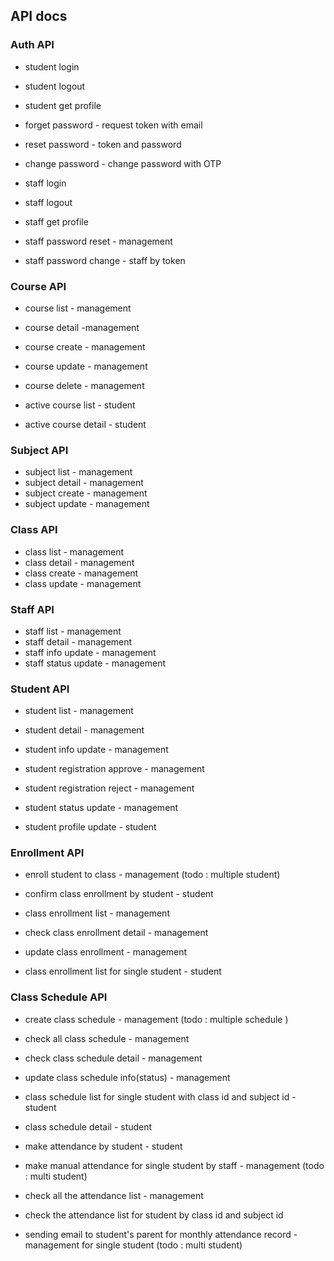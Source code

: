 ## API docs

### Auth API

-   student login
-   student logout
-   student get profile
-   forget password - request token with email
-   reset password - token and password
-   change password - change password with OTP

-   staff login
-   staff logout
-   staff get profile
-   staff password reset - management
-   staff password change - staff by token

<!-- course api -->

### Course API

-   course list - management
-   course detail -management
-   course create - management
-   course update - management
-   course delete - management

-   active course list - student
-   active course detail - student

<!-- subject api -->

### Subject API

-   subject list - management
-   subject detail - management
-   subject create - management
-   subject update - management

<!-- class api -->

### Class API

-   class list - management
-   class detail - management
-   class create - management
-   class update - management

<!-- staff api -->

### Staff API

-   staff list - management
-   staff detail - management
-   staff info update - management
-   staff status update - management

<!-- student api -->

### Student API

-   student list - management
-   student detail - management
-   student info update - management
-   student registration approve - management
-   student registration reject - management
-   student status update - management

-   student profile update - student

<!-- class enrollment -->

### Enrollment API

-   enroll student to class - management (todo : multiple student)
-   confirm class enrollment by student - student
-   class enrollment list - management
-   check class enrollment detail - management
-   update class enrollment - management

-   class enrollment list for single student - student

<!-- class schedule api -->

### Class Schedule API

-   create class schedule - management (todo : multiple schedule )
-   check all class schedule - management
-   check class schedule detail - management
-   update class schedule info(status) - management

-   class schedule list for single student with class id and subject id - student
-   class schedule detail - student

<!-- attendance api -->

-   make attendance by student - student
-   make manual attendance for single student by staff - management (todo : multi student)
-   check all the attendance list - management
-   check the attendance list for student by class id and subject id

-   sending email to student's parent for monthly attendance record - management for single student (todo : multi student)
